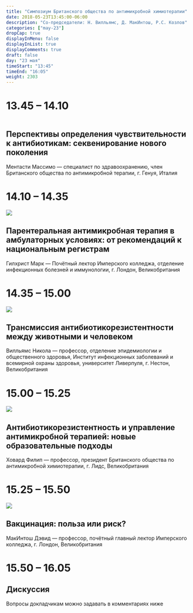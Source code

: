 ```yaml
---
title: "Симпозиум Британского общества по антимикробной химиотерапии"
date: 2018-05-23T13:45:00-06:00
description: "Со-председатели: Н. Вилльямс, Д. МакИнтош, Р.С. Козлов"
categories: ["may-23"]
dropCap: true
displayInMenu: false
displayInList: true
displayComments: true
draft: false
day: "23 мая"
timeStart: "13:45"
timeEnd: "16:05"
weight: 2303
---
```


<div class="card-container">
    <div class="event-card" >
        <div class="card-time-container-person">
            <h1>13.45 – 14.10</h1>
        </div>
        <div class="card-img-container-person">
            <picture>
                <img src="" class="card-img-person">
            </picture>
        </div>
        <div class="card-body-person">
            <h2 class="card-title">Перспективы определения чувствительности к антибиотикам: секвенирование нового поколения</h2>
            <p class="card-text">Ментасти Массимо — специалист по здравоохранению, член Британского общества по антимикробной терапии, г. Генуя, Италия</p>
        </div>
    </div>
    <div class="event-card" >
        <div class="card-time-container-person">
            <h1>14.10 – 14.35</h1>
        </div>
        <div class="card-img-container-person">
            <picture>
                <img src="https://pp.userapi.com/c855332/v855332166/3ea13/8xFDWx_6eLw.jpg" class="card-img-person">
            </picture>
        </div>
        <div class="card-body-person">
            <h2 class="card-title">Парентеральная антимикробная терапия в амбулаторных условиях: от рекомендаций к национальным регистрам</h2>
            <p class="card-text">Гилхрист Марк — Почётный лектор Имперского колледжа, отделение инфекционных болезней и иммунологии, г. Лондон, Великобритания</p>
        </div>
    </div>
    <div class="event-card" >
        <div class="card-time-container-person">
            <h1>14.35 – 15.00</h1>
        </div>
        <div class="card-img-container-person">
            <picture>
                <img src="https://pp.userapi.com/c855332/v855332166/3eaf3/CAB_PZvYVhg.jpg" class="card-img-person">
            </picture>
        </div>
        <div class="card-body-person">
            <h2 class="card-title">Трансмиссия антибиотикорезистентности между животными и человеком</h2>
            <p class="card-text">Вилльямс Никола — профессор, отделение эпидемиологии и общественного здоровья, Институт инфекционных заболеваний и всемирной охраны здоровья, университет Ливерпуля, г. Нестон, Великобритания</p>
        </div>
    </div>
    <div class="event-card" >
        <div class="card-time-container-person">
            <h1>15.00 – 15.25</h1>
        </div>
        <div class="card-img-container-person">
            <picture>
                <img src="https://pp.userapi.com/c855332/v855332166/3e9ab/3dvR5CTph8M.jpg" class="card-img-person">
            </picture>
        </div>
        <div class="card-body-person">
            <h2 class="card-title">Антибиотикорезистентность и управление антимикробной терапией: новые образовательные подходы</h2>
            <p class="card-text">Ховард Филип — профессор, президент Британского общества по антимикробной химиотерапии, г. Лидс, Великобритания</p>
        </div>
    </div>
    <div class="event-card" >
        <div class="card-time-container-person">
            <h1>15.25 – 15.50</h1>
        </div>
        <div class="card-img-container-person">
            <picture>
                <img src="https://pp.userapi.com/c855332/v855332166/3ea43/Fi5gXnYPMIA.jpg" class="card-img-person">
            </picture>
        </div>
        <div class="card-body-person">
            <h2 class="card-title">Вакцинация: польза или риск?</h2>
            <p class="card-text">МакИнтош Дэвид — профессор, почётный главный лектор Имперского колледжа, г. Лондон, Великобритания</p>
        </div>
    </div>
      <div class="event-card" >
        <div class="card-time-container-person-no-picture">
            <h1>15.50 – 16.05</h1>
        </div>
        <div class="card-body-person">
            <h2 class="card-title">Дискуссия</h2>
            <p class="card-text">Вопросы докладчикам можно задавать в комментариях ниже</p>
        </div>
    </div>
</div>